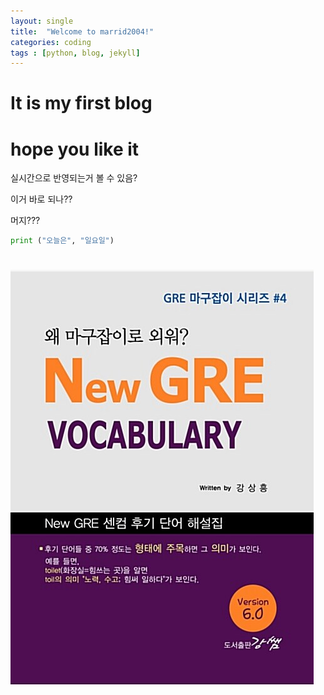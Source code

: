 ```yaml
---
layout: single
title:  "Welcome to marrid2004!"
categories: coding
tags : [python, blog, jekyll]
---
```


# It is my first blog
# hope you like it

실시간으로 반영되는거 볼 수 있음?

이거 바로 되나??

머지???



``` python
print ("오늘은", "일요일")
```





# ![e622439399_1](../images/2022-03-30-first/e622439399_1.jpg)
